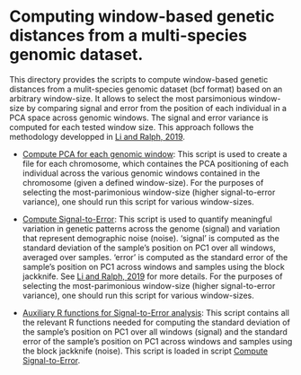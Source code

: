 # Computing window-based genetic distances from a multi-species genomic dataset.

This directory provides the scripts to compute window-based genetic distances from a mulit-species genomic dataset (bcf format) based on an arbitrary window-size. It allows to select the most parsimonious window-size by comparing signal and error from the position of each individual in a PCA space across genomic windows. The signal and error variance is computed for each tested window size. This approach follows the methodology developped in [Li and Ralph, 2019](https://academic.oup.com/genetics/article/211/1/289/5931130?login=false).

* [Compute PCA for each genomic window](createPCs_list_by_chromosome.R): This script is used to create a file for each chromosome, which containes the PCA positioning of each individual across the various genomic windows contained in the chromosome (given a defined window-size). For the purposes of selecting the most-parimonious window-size (higher signal-to-error variance), one should run this script for various window-sizes.

* [Compute Signal-to-Error](computeSignal2ErrorPCs.R): This script is used to quantify meaningful variation in genetic patterns across the genome (signal) and variation that represent demographic noise (noise). ‘signal’ is computed as the standard deviation of the sample’s position on PC1 over all windows, averaged over samples. ‘error’ is computed as the standard error of the sample’s position on PC1 across windows and samples using the block jackknife. See [Li and Ralph, 2019](https://academic.oup.com/genetics/article/211/1/289/5931130?login=false) for more details. For the purposes of selecting the most-parimonious window-size (higher signal-to-error variance), one should run this script for various window-sizes.

* [Auxiliary R functions for Signal-to-Error analysis](functions_signal2error_PCs.R): This script contains all the relevant R functions needed for computing the standard deviation of the sample’s position on PC1 over all windows (signal) and the standard error of the sample’s position on PC1 across windows and samples using the block jackknife (noise). This script is loaded in script [Compute Signal-to-Error](computeSignal2ErrorPCs.R).







